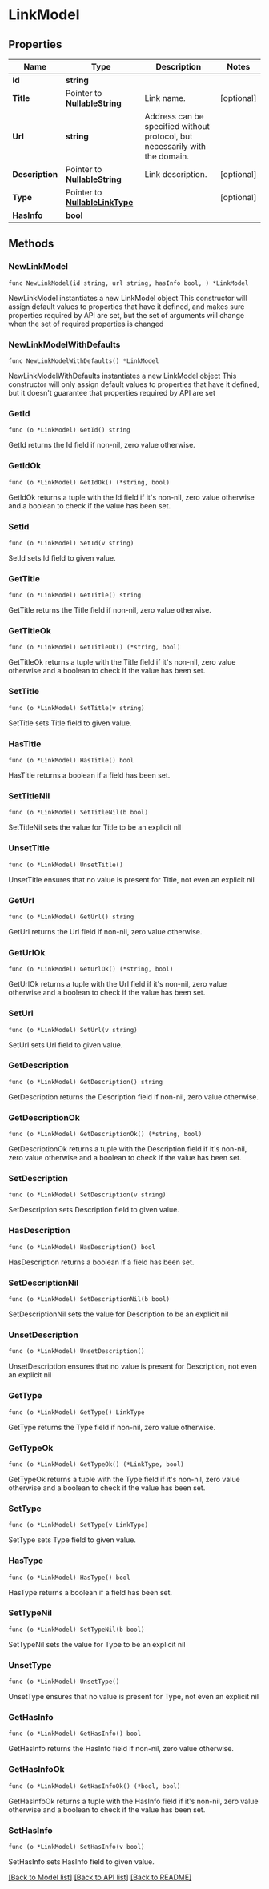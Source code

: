 # LinkModel

## Properties

Name | Type | Description | Notes
------------ | ------------- | ------------- | -------------
**Id** | **string** |  | 
**Title** | Pointer to **NullableString** | Link name. | [optional] 
**Url** | **string** | Address can be specified without protocol, but necessarily with the domain. | 
**Description** | Pointer to **NullableString** | Link description. | [optional] 
**Type** | Pointer to [**NullableLinkType**](LinkType.md) |  | [optional] 
**HasInfo** | **bool** |  | 

## Methods

### NewLinkModel

`func NewLinkModel(id string, url string, hasInfo bool, ) *LinkModel`

NewLinkModel instantiates a new LinkModel object
This constructor will assign default values to properties that have it defined,
and makes sure properties required by API are set, but the set of arguments
will change when the set of required properties is changed

### NewLinkModelWithDefaults

`func NewLinkModelWithDefaults() *LinkModel`

NewLinkModelWithDefaults instantiates a new LinkModel object
This constructor will only assign default values to properties that have it defined,
but it doesn't guarantee that properties required by API are set

### GetId

`func (o *LinkModel) GetId() string`

GetId returns the Id field if non-nil, zero value otherwise.

### GetIdOk

`func (o *LinkModel) GetIdOk() (*string, bool)`

GetIdOk returns a tuple with the Id field if it's non-nil, zero value otherwise
and a boolean to check if the value has been set.

### SetId

`func (o *LinkModel) SetId(v string)`

SetId sets Id field to given value.


### GetTitle

`func (o *LinkModel) GetTitle() string`

GetTitle returns the Title field if non-nil, zero value otherwise.

### GetTitleOk

`func (o *LinkModel) GetTitleOk() (*string, bool)`

GetTitleOk returns a tuple with the Title field if it's non-nil, zero value otherwise
and a boolean to check if the value has been set.

### SetTitle

`func (o *LinkModel) SetTitle(v string)`

SetTitle sets Title field to given value.

### HasTitle

`func (o *LinkModel) HasTitle() bool`

HasTitle returns a boolean if a field has been set.

### SetTitleNil

`func (o *LinkModel) SetTitleNil(b bool)`

 SetTitleNil sets the value for Title to be an explicit nil

### UnsetTitle
`func (o *LinkModel) UnsetTitle()`

UnsetTitle ensures that no value is present for Title, not even an explicit nil
### GetUrl

`func (o *LinkModel) GetUrl() string`

GetUrl returns the Url field if non-nil, zero value otherwise.

### GetUrlOk

`func (o *LinkModel) GetUrlOk() (*string, bool)`

GetUrlOk returns a tuple with the Url field if it's non-nil, zero value otherwise
and a boolean to check if the value has been set.

### SetUrl

`func (o *LinkModel) SetUrl(v string)`

SetUrl sets Url field to given value.


### GetDescription

`func (o *LinkModel) GetDescription() string`

GetDescription returns the Description field if non-nil, zero value otherwise.

### GetDescriptionOk

`func (o *LinkModel) GetDescriptionOk() (*string, bool)`

GetDescriptionOk returns a tuple with the Description field if it's non-nil, zero value otherwise
and a boolean to check if the value has been set.

### SetDescription

`func (o *LinkModel) SetDescription(v string)`

SetDescription sets Description field to given value.

### HasDescription

`func (o *LinkModel) HasDescription() bool`

HasDescription returns a boolean if a field has been set.

### SetDescriptionNil

`func (o *LinkModel) SetDescriptionNil(b bool)`

 SetDescriptionNil sets the value for Description to be an explicit nil

### UnsetDescription
`func (o *LinkModel) UnsetDescription()`

UnsetDescription ensures that no value is present for Description, not even an explicit nil
### GetType

`func (o *LinkModel) GetType() LinkType`

GetType returns the Type field if non-nil, zero value otherwise.

### GetTypeOk

`func (o *LinkModel) GetTypeOk() (*LinkType, bool)`

GetTypeOk returns a tuple with the Type field if it's non-nil, zero value otherwise
and a boolean to check if the value has been set.

### SetType

`func (o *LinkModel) SetType(v LinkType)`

SetType sets Type field to given value.

### HasType

`func (o *LinkModel) HasType() bool`

HasType returns a boolean if a field has been set.

### SetTypeNil

`func (o *LinkModel) SetTypeNil(b bool)`

 SetTypeNil sets the value for Type to be an explicit nil

### UnsetType
`func (o *LinkModel) UnsetType()`

UnsetType ensures that no value is present for Type, not even an explicit nil
### GetHasInfo

`func (o *LinkModel) GetHasInfo() bool`

GetHasInfo returns the HasInfo field if non-nil, zero value otherwise.

### GetHasInfoOk

`func (o *LinkModel) GetHasInfoOk() (*bool, bool)`

GetHasInfoOk returns a tuple with the HasInfo field if it's non-nil, zero value otherwise
and a boolean to check if the value has been set.

### SetHasInfo

`func (o *LinkModel) SetHasInfo(v bool)`

SetHasInfo sets HasInfo field to given value.



[[Back to Model list]](../README.md#documentation-for-models) [[Back to API list]](../README.md#documentation-for-api-endpoints) [[Back to README]](../README.md)


